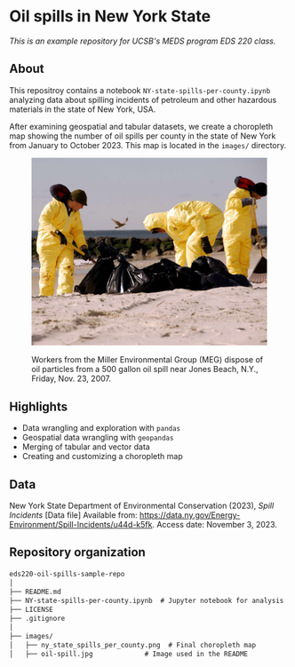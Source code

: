 # Oil spills in New York State
*This is an example repository for UCSB's MEDS program EDS 220 class.*

## About
This repositroy contains a notebook `NY-state-spills-per-county.ipynb` analyzing data about spilling incidents of petroleum and other hazardous materials in the state of New York, USA.

After examining geospatial and tabular datasets, we create a choropleth map showing the number of oil spills per county in the state of New York from January to October 2023.
This map is located in the `images/` directory.

<figure>
<p align="center">
<img 
  src="/images/oil-spill.jpg" 
  width="800"
  >
  <figcaption>Workers from the Miller Environmental Group (MEG) dispose of oil particles from a 500 gallon oil spill near Jones Beach, N.Y., Friday, Nov. 23, 2007. 
  </figcaption>
</p>
</figure>

## Highlights

- Data wrangling and exploration with `pandas`
- Geospatial data wrangling with `geopandas`
- Merging of tabular and vector data
- Creating and customizing a choropleth map

## Data
New York State Department of Environmental Conservation (2023), *Spill Incidents* [Data file] Available from: https://data.ny.gov/Energy-Environment/Spill-Incidents/u44d-k5fk. Access date: November 3, 2023.

## Repository organization

```
eds220-oil-spills-sample-repo
│
├── README.md                     
├── NY-state-spills-per-county.ipynb  # Jupyter notebook for analysis
├── LICENSE                       
├── .gitignore                    
│
├── images/                       
│   ├── ny_state_spills_per_county.png  # Final choropleth map
│   ├── oil-spill.jpg             # Image used in the README
```



